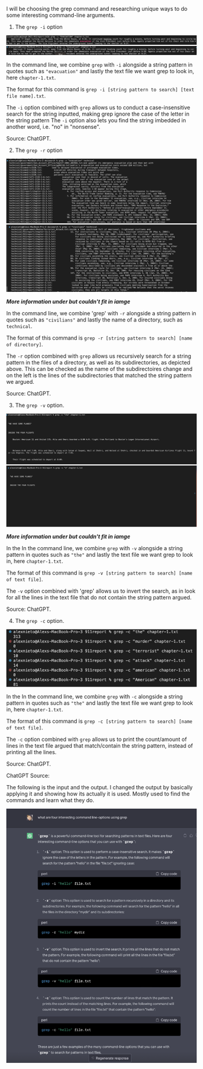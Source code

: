 I will be choosing the grep command and researching unique ways to do some interesting command-line arguments. 

1. The  `grep -i` option

![Image](img20.png)
![Image](img21.png)


In the command line, we combine `grep` with `-i` alongside a string pattern in quotes such as `"evacuation"` and lastly the text file we want grep to look in, here `chapter-1.txt`.

The format for this command is `grep -i [string pattern to search] [text file name].txt`.

The `-i` option combined with `grep` allows us to conduct a case-insensitive search for the string inputted, making grep ignore the case of the letter in the string pattern
The `-i` option also lets you find the string imbedded in another word, i.e. "no" in "nonsense". 

Source: ChatGPT.

2. The `grep -r` option

![Image](img22.png)
![Image](img23.png)

***More information under but couldn't fit in iamge***

In the command line, we combine 'grep' with `-r` alongside a string pattern in quotes such as `"civilians"` and lastly the name of a directory, such as `technical`.

The format of this command is `grep -r [string pattern to search] [name of directory]`.

The `-r` option combined with `grep` allows us recursively search for a string pattern in the files of a directory, as well as its subdirectories, as depicted above.
This can be checked as the name of the subdirectoires change and on the left is the lines of the subdirectories that matched the string pattern we argued. 

Source: ChatGPT. 

3. The `grep -v` option. 

![Image](img24.png)
![Image](img25.png)

***More information under but couldn't fit in iamge***

In the In the command line, we combine `grep` with `-v` alongside a string pattern in quotes such as `"the"` and lastly the text file we want grep to look in, here `chapter-1.txt`.

The format of this command is `grep -v [string pattern to search] [name of text file]`.

The `-v` option combined with 'grep' allows us to invert the search, as in look for all the lines in the text file that do not contain the string pattern argued.

Source: ChatGPT.

4. The `grep -c` option. 

![Image](img26.png)

In the In the command line, we combine `grep` with `-c` alongside a string pattern in quotes such as `"the"` and lastly the text file we want grep to look in, here `chapter-1.txt`.

The format of this command is `grep -c [string pattern to search] [name of text file]`.

The `-c` option combined with `grep` allows us to print the count/amount of lines in the text file argued that match/contain the string pattern, instead of printing all the lines. 

Source: ChatGPT.


ChatGPT Source: 

The following is the input and the output. I changed the output by basically applying it and showing how its actually it is used. Mostly used to find the commands and learn what they do. 


![Image](img50.png)
